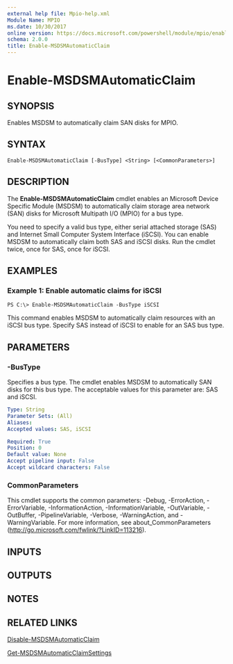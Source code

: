 ```yaml
---
external help file: Mpio-help.xml
Module Name: MPIO
ms.date: 10/30/2017
online version: https://docs.microsoft.com/powershell/module/mpio/enable-msdsmautomaticclaim?view=windowsserver2012r2-ps&wt.mc_id=ps-gethelp
schema: 2.0.0
title: Enable-MSDSMAutomaticClaim
---
```


# Enable-MSDSMAutomaticClaim

## SYNOPSIS
Enables MSDSM to automatically claim SAN disks for MPIO.

## SYNTAX

```
Enable-MSDSMAutomaticClaim [-BusType] <String> [<CommonParameters>]
```

## DESCRIPTION
The **Enable-MSDSMAutomaticClaim** cmdlet enables an Microsoft Device Specific Module (MSDSM) to automatically claim storage area network (SAN) disks for Microsoft Multipath I/O (MPIO) for a bus type.

You need to specify a valid bus type, either serial attached storage (SAS) and Internet Small Computer System Interface (iSCSI).
You can enable MSDSM to automatically claim both SAS and iSCSI disks.
Run the cmdlet twice, once for SAS, once for iSCSI.

## EXAMPLES

### Example 1: Enable automatic claims for iSCSI
```
PS C:\> Enable-MSDSMAutomaticClaim -BusType iSCSI
```

This command enables  MSDSM to automatically claim resources with an iSCSI bus type.
Specify SAS instead of iSCSI to enable for an SAS bus type.

## PARAMETERS

### -BusType
Specifies a bus type.
The cmdlet enables MSDSM to automatically SAN disks for this bus type.
The acceptable values for this parameter are: SAS and iSCSI.

```yaml
Type: String
Parameter Sets: (All)
Aliases: 
Accepted values: SAS, iSCSI

Required: True
Position: 0
Default value: None
Accept pipeline input: False
Accept wildcard characters: False
```

### CommonParameters
This cmdlet supports the common parameters: -Debug, -ErrorAction, -ErrorVariable, -InformationAction, -InformationVariable, -OutVariable, -OutBuffer, -PipelineVariable, -Verbose, -WarningAction, and -WarningVariable. For more information, see about_CommonParameters (http://go.microsoft.com/fwlink/?LinkID=113216).

## INPUTS

## OUTPUTS

## NOTES

## RELATED LINKS

[Disable-MSDSMAutomaticClaim](./Disable-MSDSMAutomaticClaim.md)

[Get-MSDSMAutomaticClaimSettings](./Get-MSDSMAutomaticClaimSettings.md)

